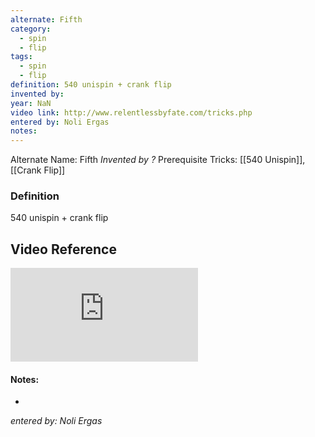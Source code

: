 ```yaml
---
alternate: Fifth
category:
  - spin
  - flip
tags:
  - spin
  - flip
definition: 540 unispin + crank flip
invented by: 
year: NaN
video link: http://www.relentlessbyfate.com/tricks.php
entered by: Noli Ergas
notes: 
---
```

Alternate Name: Fifth
*Invented by ?*
Prerequisite Tricks: [[540 Unispin]], [[Crank Flip]]

### Definition
540 unispin + crank flip

## Video Reference
![video](http://www.relentlessbyfate.com/tricks.php)

#### Notes:
- 
*entered by: Noli Ergas*

